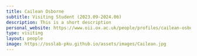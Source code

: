 ```yaml
---
title: Cailean Osborne
subtitle: Visiting Student (2023.09-2024.06)
description: This is a short description
personal_website: https://www.oii.ox.ac.uk/people/profiles/cailean-osborne/
type: visiting
layout: people
image: https://osslab-pku.github.io/assets/images/Cailean.jpg
---
```

